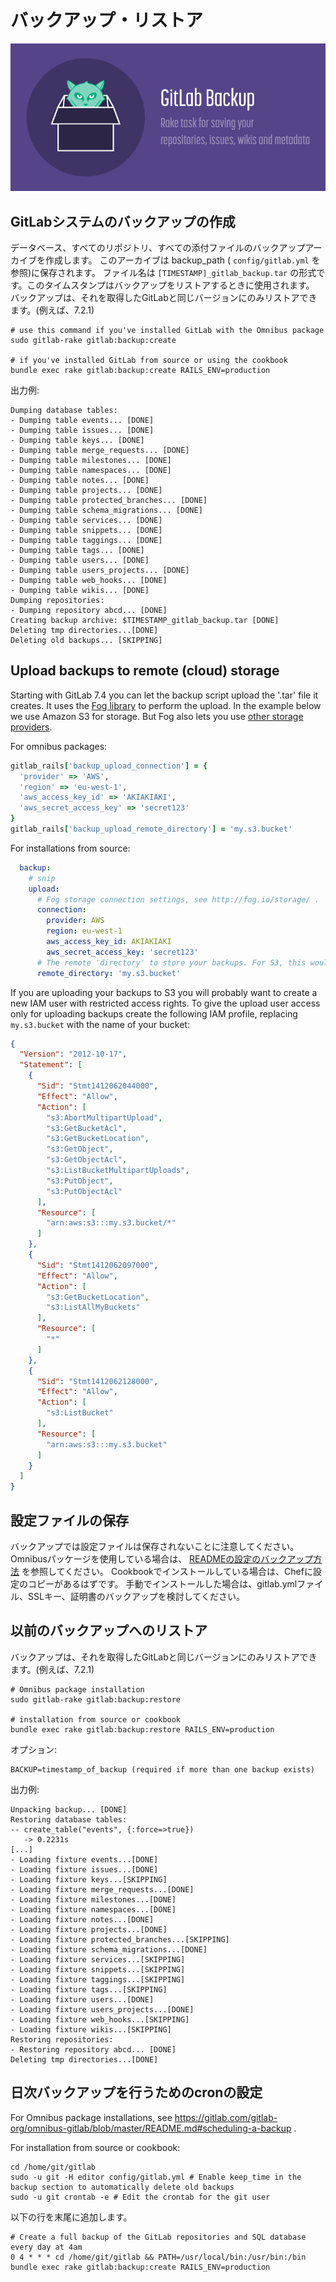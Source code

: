 # バックアップ・リストア

![backup banner](backup_hrz.png)

## GitLabシステムのバックアップの作成

データベース、すべてのリポジトリ、すべての添付ファイルのバックアップアーカイブを作成します。
このアーカイブは backup_path ( `config/gitlab.yml` を参照)に保存されます。
ファイル名は `[TIMESTAMP]_gitlab_backup.tar` の形式です。このタイムスタンプはバックアップをリストアするときに使用されます。
バックアップは、それを取得したGitLabと同じバージョンにのみリストアできます。(例えば、7.2.1)

```
# use this command if you've installed GitLab with the Omnibus package
sudo gitlab-rake gitlab:backup:create

# if you've installed GitLab from source or using the cookbook
bundle exec rake gitlab:backup:create RAILS_ENV=production
```

出力例:

```
Dumping database tables:
- Dumping table events... [DONE]
- Dumping table issues... [DONE]
- Dumping table keys... [DONE]
- Dumping table merge_requests... [DONE]
- Dumping table milestones... [DONE]
- Dumping table namespaces... [DONE]
- Dumping table notes... [DONE]
- Dumping table projects... [DONE]
- Dumping table protected_branches... [DONE]
- Dumping table schema_migrations... [DONE]
- Dumping table services... [DONE]
- Dumping table snippets... [DONE]
- Dumping table taggings... [DONE]
- Dumping table tags... [DONE]
- Dumping table users... [DONE]
- Dumping table users_projects... [DONE]
- Dumping table web_hooks... [DONE]
- Dumping table wikis... [DONE]
Dumping repositories:
- Dumping repository abcd... [DONE]
Creating backup archive: $TIMESTAMP_gitlab_backup.tar [DONE]
Deleting tmp directories...[DONE]
Deleting old backups... [SKIPPING]
```

## Upload backups to remote (cloud) storage

Starting with GitLab 7.4 you can let the backup script upload the '.tar' file it creates.
It uses the [Fog library](http://fog.io/) to perform the upload.
In the example below we use Amazon S3 for storage.
But Fog also lets you use [other storage providers](http://fog.io/storage/).

For omnibus packages:

```ruby
gitlab_rails['backup_upload_connection'] = {
  'provider' => 'AWS',
  'region' => 'eu-west-1',
  'aws_access_key_id' => 'AKIAKIAKI',
  'aws_secret_access_key' => 'secret123'
}
gitlab_rails['backup_upload_remote_directory'] = 'my.s3.bucket'
```

For installations from source:

```yaml
  backup:
    # snip
    upload:
      # Fog storage connection settings, see http://fog.io/storage/ .
      connection:
        provider: AWS
        region: eu-west-1
        aws_access_key_id: AKIAKIAKI
        aws_secret_access_key: 'secret123'
      # The remote 'directory' to store your backups. For S3, this would be the bucket name.
      remote_directory: 'my.s3.bucket'
```

If you are uploading your backups to S3 you will probably want to create a new
IAM user with restricted access rights. To give the upload user access only for
uploading backups create the following IAM profile, replacing `my.s3.bucket`
with the name of your bucket:

```json
{
  "Version": "2012-10-17",
  "Statement": [
    {
      "Sid": "Stmt1412062044000",
      "Effect": "Allow",
      "Action": [
        "s3:AbortMultipartUpload",
        "s3:GetBucketAcl",
        "s3:GetBucketLocation",
        "s3:GetObject",
        "s3:GetObjectAcl",
        "s3:ListBucketMultipartUploads",
        "s3:PutObject",
        "s3:PutObjectAcl"
      ],
      "Resource": [
        "arn:aws:s3:::my.s3.bucket/*"
      ]
    },
    {
      "Sid": "Stmt1412062097000",
      "Effect": "Allow",
      "Action": [
        "s3:GetBucketLocation",
        "s3:ListAllMyBuckets"
      ],
      "Resource": [
        "*"
      ]
    },
    {
      "Sid": "Stmt1412062128000",
      "Effect": "Allow",
      "Action": [
        "s3:ListBucket"
      ],
      "Resource": [
        "arn:aws:s3:::my.s3.bucket"
      ]
    }
  ]
}
```

## 設定ファイルの保存

バックアップでは設定ファイルは保存されないことに注意してください。
Omnibusパッケージを使用している場合は、 [READMEの設定のバックアップ方法](https://gitlab.com/gitlab-org/omnibus-gitlab/blob/master/README.md#backup-and-restore-omnibus-gitlab-configuration) を参照してください。
Cookbookでインストールしている場合は、Chefに設定のコピーがあるはずです。
手動でインストールした場合は、gitlab.ymlファイル、SSLキー、証明書のバックアップを検討してください。

## 以前のバックアップへのリストア

バックアップは、それを取得したGitLabと同じバージョンにのみリストアできます。(例えば、7.2.1)

```
# Omnibus package installation
sudo gitlab-rake gitlab:backup:restore

# installation from source or cookbook
bundle exec rake gitlab:backup:restore RAILS_ENV=production
```

オプション:

```
BACKUP=timestamp_of_backup (required if more than one backup exists)
```

出力例:

```
Unpacking backup... [DONE]
Restoring database tables:
-- create_table("events", {:force=>true})
   -> 0.2231s
[...]
- Loading fixture events...[DONE]
- Loading fixture issues...[DONE]
- Loading fixture keys...[SKIPPING]
- Loading fixture merge_requests...[DONE]
- Loading fixture milestones...[DONE]
- Loading fixture namespaces...[DONE]
- Loading fixture notes...[DONE]
- Loading fixture projects...[DONE]
- Loading fixture protected_branches...[SKIPPING]
- Loading fixture schema_migrations...[DONE]
- Loading fixture services...[SKIPPING]
- Loading fixture snippets...[SKIPPING]
- Loading fixture taggings...[SKIPPING]
- Loading fixture tags...[SKIPPING]
- Loading fixture users...[DONE]
- Loading fixture users_projects...[DONE]
- Loading fixture web_hooks...[SKIPPING]
- Loading fixture wikis...[SKIPPING]
Restoring repositories:
- Restoring repository abcd... [DONE]
Deleting tmp directories...[DONE]
```

## 日次バックアップを行うためのcronの設定

For Omnibus package installations, see https://gitlab.com/gitlab-org/omnibus-gitlab/blob/master/README.md#scheduling-a-backup .

For installation from source or cookbook:
```
cd /home/git/gitlab
sudo -u git -H editor config/gitlab.yml # Enable keep_time in the backup section to automatically delete old backups
sudo -u git crontab -e # Edit the crontab for the git user
```

以下の行を末尾に追加します。

```
# Create a full backup of the GitLab repositories and SQL database every day at 4am
0 4 * * * cd /home/git/gitlab && PATH=/usr/local/bin:/usr/bin:/bin bundle exec rake gitlab:backup:create RAILS_ENV=production
```

